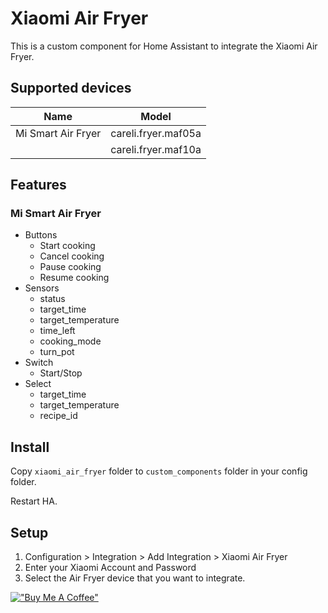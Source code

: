 # Xiaomi Air Fryer

This is a custom component for Home Assistant to integrate the Xiaomi Air Fryer.

## Supported devices

| Name                        | Model                  | 
|  -------------------------  | ---------------------- | 
| Mi Smart Air Fryer          | careli.fryer.maf05a  | 
|                             | careli.fryer.maf10a  | 

## Features

### Mi Smart Air Fryer

* Buttons
  - Start cooking
  - Cancel cooking
  - Pause cooking
  - Resume cooking
* Sensors
  - status
  - target_time
  - target_temperature
  - time_left
  - cooking_mode
  - turn_pot
* Switch
  -  Start/Stop
* Select
  - target_time
  - target_temperature
  - recipe_id

## Install

Copy `xiaomi_air_fryer` folder to `custom_components` folder in your config folder.

Restart HA.

## Setup


1. Configuration > Integration > Add Integration > Xiaomi Air Fryer
2. Enter your Xiaomi Account and Password
3. Select the Air Fryer device that you want to integrate.


[!["Buy Me A Coffee"](https://www.buymeacoffee.com/assets/img/custom_images/orange_img.png)](https://www.buymeacoffee.com/luca.angemi)
